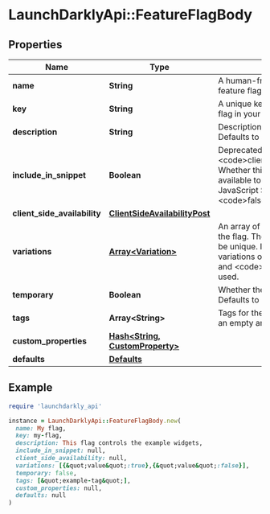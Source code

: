 # LaunchDarklyApi::FeatureFlagBody

## Properties

| Name | Type | Description | Notes |
| ---- | ---- | ----------- | ----- |
| **name** | **String** | A human-friendly name for the feature flag |  |
| **key** | **String** | A unique key used to reference the flag in your code |  |
| **description** | **String** | Description of the feature flag. Defaults to an empty string. | [optional] |
| **include_in_snippet** | **Boolean** | Deprecated, use &lt;code&gt;clientSideAvailability&lt;/code&gt;. Whether this flag should be made available to the client-side JavaScript SDK. Defaults to &lt;code&gt;false&lt;/code&gt;. | [optional] |
| **client_side_availability** | [**ClientSideAvailabilityPost**](ClientSideAvailabilityPost.md) |  | [optional] |
| **variations** | [**Array&lt;Variation&gt;**](Variation.md) | An array of possible variations for the flag. The variation values must be unique. If omitted, two boolean variations of &lt;code&gt;true&lt;/code&gt; and &lt;code&gt;false&lt;/code&gt; will be used. | [optional] |
| **temporary** | **Boolean** | Whether the flag is a temporary flag. Defaults to &lt;code&gt;true&lt;/code&gt;. | [optional] |
| **tags** | **Array&lt;String&gt;** | Tags for the feature flag. Defaults to an empty array. | [optional] |
| **custom_properties** | [**Hash&lt;String, CustomProperty&gt;**](CustomProperty.md) |  | [optional] |
| **defaults** | [**Defaults**](Defaults.md) |  | [optional] |

## Example

```ruby
require 'launchdarkly_api'

instance = LaunchDarklyApi::FeatureFlagBody.new(
  name: My flag,
  key: my-flag,
  description: This flag controls the example widgets,
  include_in_snippet: null,
  client_side_availability: null,
  variations: [{&quot;value&quot;:true},{&quot;value&quot;:false}],
  temporary: false,
  tags: [&quot;example-tag&quot;],
  custom_properties: null,
  defaults: null
)
```

